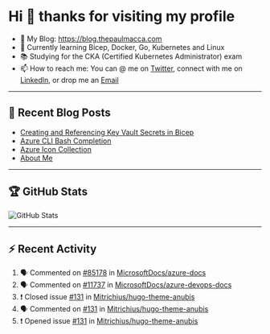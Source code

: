 # Hi 👋 thanks for visiting my profile

- 💬 My Blog: <https://blog.thepaulmacca.com>
- 🌱 Currently learning Bicep, Docker, Go, Kubernetes and Linux
- 📚 Studying for the CKA (Certified Kubernetes Administrator) exam
- 📫 How to reach me: You can @ me on [Twitter](https://twitter.com/thepaulmacca), connect with me on [LinkedIn](https://www.linkedin.com/in/thepaulmacca/), or drop me an [Email](mailto:pm@thepaulmacca.com)

---

## :blue_book: Recent Blog Posts
<!-- BLOG-POST-LIST:START -->
- [Creating and Referencing Key Vault Secrets in Bicep](https://blog.thepaulmacca.com/posts/creating-and-referencing-key-vault-secrets-in-bicep/)
- [Azure CLI Bash Completion](https://blog.thepaulmacca.com/posts/azure-cli-bash-completion/)
- [Azure Icon Collection](https://blog.thepaulmacca.com/posts/azure-icon-collection/)
- [About Me](https://blog.thepaulmacca.com/about/)
<!-- BLOG-POST-LIST:END -->

---

## :trophy: GitHub Stats

![GitHub Stats](https://github-readme-stats.vercel.app/api?username=thepaulmacca&count_private=true&show_icons=true&theme=dark)

---

## :zap: Recent Activity

<!--START_SECTION:activity-->
1. 🗣 Commented on [#85178](https://github.com/MicrosoftDocs/azure-docs/issues/85178) in [MicrosoftDocs/azure-docs](https://github.com/MicrosoftDocs/azure-docs)
2. 🗣 Commented on [#11737](https://github.com/MicrosoftDocs/azure-devops-docs/issues/11737) in [MicrosoftDocs/azure-devops-docs](https://github.com/MicrosoftDocs/azure-devops-docs)
3. ❗️ Closed issue [#131](https://github.com/Mitrichius/hugo-theme-anubis/issues/131) in [Mitrichius/hugo-theme-anubis](https://github.com/Mitrichius/hugo-theme-anubis)
4. 🗣 Commented on [#131](https://github.com/Mitrichius/hugo-theme-anubis/issues/131) in [Mitrichius/hugo-theme-anubis](https://github.com/Mitrichius/hugo-theme-anubis)
5. ❗️ Opened issue [#131](https://github.com/Mitrichius/hugo-theme-anubis/issues/131) in [Mitrichius/hugo-theme-anubis](https://github.com/Mitrichius/hugo-theme-anubis)
<!--END_SECTION:activity-->

